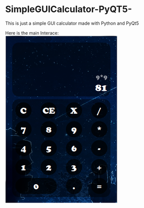 # SimpleGUICalculator-PyQT5-
This is just a simple GUI calculator made with Python and PyQt5

Here is the main Interace:
![Main Interface](calculator.PNG)


